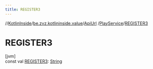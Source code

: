 ```yaml
---
title: REGISTER3
---
```

//[KotlinInside](../../../../index.html)/[be.zvz.kotlininside.value](../../index.html)/[ApiUrl](../index.html)
/[PlayService](index.html)/[REGISTER3](-r-e-g-i-s-t-e-r3.html)

# REGISTER3

[jvm]\
const
val [REGISTER3](-r-e-g-i-s-t-e-r3.html): [String](https://kotlinlang.org/api/latest/jvm/stdlib/kotlin/-string/index.html)




